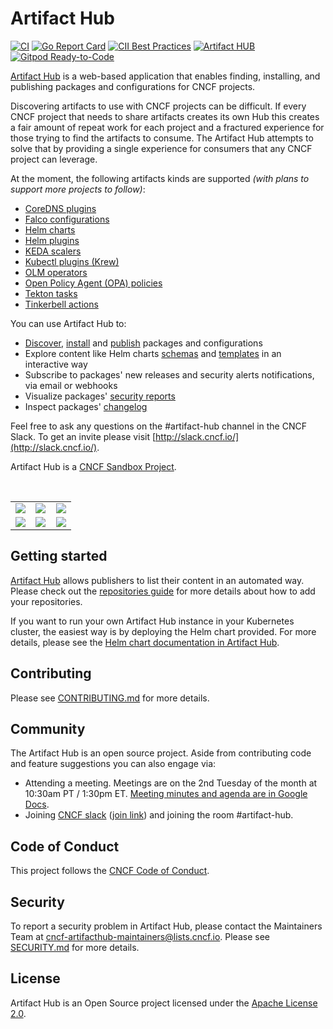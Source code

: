 # Artifact Hub

[![CI](https://github.com/artifacthub/hub/workflows/CI/badge.svg)](https://github.com/artifacthub/hub/actions?query=workflow%3ACI)
[![Go Report Card](https://goreportcard.com/badge/github.com/artifacthub/hub)](https://goreportcard.com/report/github.com/artifacthub/hub)
[![CII Best Practices](https://bestpractices.coreinfrastructure.org/projects/4106/badge)](https://bestpractices.coreinfrastructure.org/projects/4106)
[![Artifact HUB](https://img.shields.io/endpoint?url=https://artifacthub.io/badge/repository/artifact-hub)](https://artifacthub.io/packages/helm/artifact-hub/artifact-hub)
[![Gitpod Ready-to-Code](https://img.shields.io/badge/Gitpod-ready--to--code-blue?logo=gitpod)](https://gitpod.io/#https://github.com/artifacthub/hub)

[Artifact Hub](https://artifacthub.io) is a web-based application that enables finding, installing, and publishing packages and configurations for CNCF projects.

Discovering artifacts to use with CNCF projects can be difficult. If every CNCF project that needs to share artifacts creates its own Hub this creates a fair amount of repeat work for each project and a fractured experience for those trying to find the artifacts to consume. The Artifact Hub attempts to solve that by providing a single experience for consumers that any CNCF project can leverage.

At the moment, the following artifacts kinds are supported *(with plans to support more projects to follow)*:

- [CoreDNS plugins](https://coredns.io/)
- [Falco configurations](https://falco.org/)
- [Helm charts](https://helm.sh/)
- [Helm plugins](https://helm.sh/docs/topics/plugins/)
- [KEDA scalers](https://keda.sh/)
- [Kubectl plugins (Krew)](https://krew.sigs.k8s.io/)
- [OLM operators](https://github.com/operator-framework)
- [Open Policy Agent (OPA) policies](https://www.openpolicyagent.org/)
- [Tekton tasks](https://tekton.dev/)
- [Tinkerbell actions](https://tinkerbell.org/)

You can use Artifact Hub to:

- [Discover](https://artifacthub.io/packages/search), [install](https://artifacthub.io/packages/helm/artifact-hub/artifact-hub?modal=install) and [publish](https://artifacthub.io/docs/topics/repositories/) packages and configurations
- Explore content like Helm charts [schemas](https://artifacthub.io/packages/helm/artifact-hub/artifact-hub?modal=values-schema) and [templates](https://artifacthub.io/packages/helm/artifact-hub/artifact-hub/0.20.0?modal=template&template=db_migrator_install_job.yaml) in an interactive way
- Subscribe to packages' new releases and security alerts notifications, via email or webhooks
- Visualize packages' [security reports](https://artifacthub.io/packages/helm/artifact-hub/artifact-hub/0.19.0?modal=security-report)
- Inspect packages' [changelog](https://artifacthub.io/packages/helm/artifact-hub/artifact-hub?modal=changelog)

Feel free to ask any questions on the #artifact-hub channel in the CNCF Slack. To get an invite please visit [http://slack.cncf.io/](http://slack.cncf.io/).

Artifact Hub is a [CNCF Sandbox Project](https://www.cncf.io/sandbox-projects/).

<br/>
<table>
    <tr>
        <td width="33%"><img src="https://artifacthub.github.io/hub/screenshots/screenshot1.jpg"></td>
        <td width="33%"><img src="https://artifacthub.github.io/hub/screenshots/screenshot2.jpg"></td>
        <td width="33%"><img src="https://artifacthub.github.io/hub/screenshots/screenshot3.jpg"></td>
    </tr>
    <tr>
        <td width="33%"><img src="https://artifacthub.github.io/hub/screenshots/screenshot4.jpg"></td>
        <td width="33%"><img src="https://artifacthub.github.io/hub/screenshots/screenshot5.jpg"></td>
        <td width="33%"><img src="https://artifacthub.github.io/hub/screenshots/screenshot6.jpg"></td>
    </tr>
</table>

## Getting started

[Artifact Hub](https://artifacthub.io) allows publishers to list their content in an automated way. Please check out the [repositories guide](https://artifacthub.io/docs/topics/repositories/) for more details about how to add your repositories.

If you want to run your own Artifact Hub instance in your Kubernetes cluster, the easiest way is by deploying the Helm chart provided. For more details, please see the [Helm chart documentation in Artifact Hub](https://artifacthub.io/packages/helm/artifact-hub/artifact-hub).

## Contributing

Please see [CONTRIBUTING.md](./CONTRIBUTING.md) for more details.

## Community

The Artifact Hub is an open source project. Aside from contributing code and feature suggestions you can also engage via:

- Attending a meeting. Meetings are on the 2nd Tuesday of the month at 10:30am PT / 1:30pm ET. [Meeting minutes and agenda are in Google Docs](https://docs.google.com/document/d/1nkIgFh4dNPawoDD_9fV7vicVSeKk2Zcdd0C5yovSiKQ/edit).
- Joining [CNCF slack](https://cloud-native.slack.com) ([join link](https://slack.cncf.io/)) and joining the room #artifact-hub.

## Code of Conduct

This project follows the [CNCF Code of Conduct](https://github.com/cncf/foundation/blob/master/code-of-conduct.md).

## Security

To report a security problem in Artifact Hub, please contact the Maintainers Team at <cncf-artifacthub-maintainers@lists.cncf.io>. Please see [SECURITY.md](./SECURITY.md) for more details.

## License

Artifact Hub is an Open Source project licensed under the [Apache License 2.0](https://www.apache.org/licenses/LICENSE-2.0).

